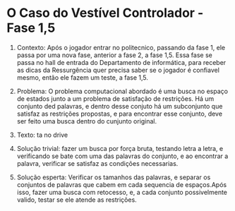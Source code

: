# O Caso do Vestível Controlador - Fase 1,5

1) Contexto: Após o jogador entrar no politecnico, passando da fase 1, ele passa por uma nova fase, anterior a fase 2, a fase 1,5. Essa fase se passa no hall de entrada do Departamento de informática, para receber as dicas da Ressurgência quer precisa saber se o jogador é confiavel mesmo, então ele fazem um teste, a fase 1,5.

2) Problema: O problema computacional abordado é uma busca no espaço de estados junto a um problema de satisfação de restrições. Há um conjunto ded palavras, e dentro desse conjuto há um subconjunto que satisfaz as restrições propostas, e para encontrar esse conjunto, deve ser feito uma busca dentro do cunjunto original.

3) Texto: ta no drive

4) Solução trivial: fazer um busca por força bruta, testando letra a letra, e verificando se bate com uma das palavras do conjunto, e ao encontrar a palavra, verificar se satisfaz as condições necessarias.

5) Solução esperta: Verificar os tamanhos das palavras, e separar os conjuntos de palavras que cabem em cada sequencia de espaços.Após isso, fazer uma busca com retocesso, e, a cada conjunto possivelmente valido, testar se ele atende as restrições. 